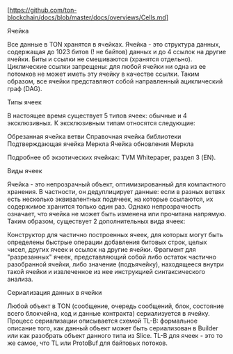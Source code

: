 [https://github.com/ton-blockchain/docs/blob/master/docs/overviews/Cells.md]

Ячейка

Все данные в TON хранятся в ячейках. Ячейка - это структура данных, содержащая до 1023 битов (! не байтов) данных и до 4 ссылок на другие ячейки. Биты и ссылки не смешиваются (хранятся отдельно). Циклические ссылки запрещены: для любой ячейки ни одна из ее потомков не может иметь эту ячейку в качестве ссылки. Таким образом, все ячейки представляют собой направленный ациклический граф (DAG).

Типы ячеек

В настоящее время существует 5 типов ячеек: обычные и 4 эксклюзивных. К эксклюзивным типам относятся следующие:


Обрезанная ячейка ветви
Справочная ячейка библиотеки
Подтверждающая ячейка Меркла
Ячейка обновления Меркла


Подробнее об экзотических ячейках: TVM Whitepaper, раздел 3 (EN).

Виды ячеек

Ячейка - это непрозрачный объект, оптимизированный для компактного хранения. В частности, он дедуплицирует данные: если в разных ветвях есть несколько эквивалентных подячеек, на которые ссылаются, их содержимое хранится только один раз. Однако непрозрачность означает, что ячейка не может быть изменена или прочитана напрямую. Таким образом, существует 2 дополнительных вида ячеек:


Конструктор для частично построенных ячеек, для которых могут быть определены быстрые операции добавления битовых строк, целых чисел, других ячеек и ссылок на другие ячейки.
Фрагмент для "разрезанных" ячеек, представляющий собой либо остаток частично разобранной ячейки, либо значение (подъячейку), находящееся внутри такой ячейки и извлеченное из нее инструкцией синтаксического анализа.


Сериализация данных в ячейки

Любой объект в TON (сообщение, очередь сообщений, блок, состояние всего блокчейна, код и данные контракта) сериализуется в ячейку. Процесс сериализации описывается схемой TL-B: формальное описание того, как данный объект может быть сериализован в Builder или как разобрать объект данного типа из Slice. TL-B для ячеек - это то же самое, что TL или ProtoBuf для байтовых потоков.
